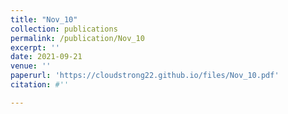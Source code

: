 ```yaml
---
title: "Nov_10"
collection: publications
permalink: /publication/Nov_10
excerpt: ''
date: 2021-09-21
venue: ''
paperurl: 'https://cloudstrong22.github.io/files/Nov_10.pdf'
citation: #''

---
```


[Download paper here]: (https://cloudstrong22.github.io/files/Nov_10.pdf)
